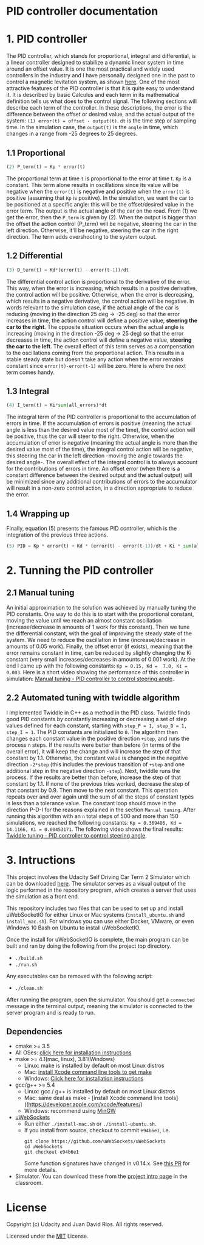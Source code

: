# PID controller documentation

# 1. PID controller

The PID controller, which stands for proportional, integral and differential, is a linear controller designed to stabilize a dynamic linear system in time around an offset value. It is one the most practical and widely used controllers in the industry and I have personally designed one in the past to control a magnetic levitation system, as shown [here](https://juandarr.github.io/projects/maglev). One of the most attractive features of the PID controller is that it is quite easy to understand it. It is described by basic Calculus and each term in its mathematical definition tells us what does to the control signal. The following sections will describe each term of the controller. In these descriptions, the error is the difference between the offset or desired value, and the actual output of the system: `(1) error(t) = offset - output(t)`. `dt` is the time step or sampling time. In the simulation case, the `output(t)` is the `angle` in time, which changes in a range from -25 degrees to 25 degrees.

## 1.1 Proportional

```Python
(2) P_term(t) = Kp * error(t)
```
The proportional term at time `t` is proportional to the error at time t. `Kp` is a constant. This term alone results in oscillations since its value will be negative when the `error(t)` is negative and positive when the `error(t)` is positive (assuming that `Kp` is positive). In the simulation, we want the car to be positioned at a specific angle: this will be the offset/desired value in the error term. The output is the actual angle of the car on the road. From (1) we get the error, then the `P_term` is given by (2). When the output is bigger than the offset the action control (P_term) will be negative, steering the car in the left direction. Otherwise, it'll be negative, steering the car in the right direction. The term adds overshooting to the system output.

## 1.2 Differential

```Python
(3) D_term(t) = Kd*(error(t) - error(t-1))/dt
```
The differential control action is proportional to the derivative of the error. This way, when the error is increasing, which results in a positive derivative, the control action will be positive. Otherwise, when the error is decreasing, which results in a negative derivative, the control action will be negative. In words relevant to the simulation case, if the actual angle of the car is reducing (moving in the direction 25 deg -> -25 deg) so that the error increases in time, the action control will define a positive value, **steering the car to the right**. The opposite situation occurs when the actual angle is increasing (moving in the direction -25 deg -> 25 deg) so that the error decreases in time, the action control will define a negative value, **steering the car to the left**. The overall effect of this term serves as a compensation to the oscillations coming from the proportional action. This results in a stable steady state but doesn't take any action when the error remains constant since `error(t)-error(t-1)` will be zero. Here is where the next term comes handy. 

## 1.3 Integral

```Python
(4) I_term(t) = Ki*sum(all_errors)*dt
 ```
The integral term of the PID controller is proportional to the accumulation of errors in time. If the accumulation of errors is positive (meaning the actual angle is less than the desired value most of the time), the control action will be positive, thus the car will steer to the right. Otherwise, when the accumulation of error is negative (meaning the actual angle is more than the desired value most of the time), the integral control action will be negative, this steering the car in the left direction -moving the angle towards the desired angle-. The overall effect of the integral control is to always account for the contributions of errors in time. An offset error (when there is a constant difference between the desired output and the actual output) will be minimized since any additional contributions of errors to the accumulator will result in a non-zero control action, in a direction appropriate to reduce the error.

## 1.4 Wrapping up

Finally, equation (5) presents the famous PID controller, which is the integration of the previous three actions. 

```Python
(5) PID = Kp * error(t) + Kd * (error(t) - error(t-1))/dt + Ki * sum(all_errors)*dt
```

# 2. Tunning the PID controller

## 2.1 Manual tuning
An initial approximation to the solution was achieved by manually tuning the PID constants. One way to do this is to start with the proportional constant, moving the value until we reach an almost constant oscillation (increase/decrease in amounts of 1 work for this constant). Then we tune the differential constant, with the goal of improving the steady state of the system. We need to reduce the oscillation in time (increase/decrease in amounts of 0.05 work). Finally, the offset error (if exists), meaning that the error remains constant in time, can be reduced by slightly changing the Ki constant (very small increases/decreases in amounts of 0.001 work). At the end I came up with the following constants: `Kp = 0.15, Kd =  7.0, Ki = 0.003`. Here is a short video showing the performance of this controller in simulation: [Manual tuning - PID controller to control steering angle]().

## 2.2 Automated tuning with twiddle algorithm

I implemented Twiddle in C++ as a method in the PID class. Twiddle finds good PID constants by constantly increasing or decreasing a set of step values defined for each constant, starting with `step_P = 1, step_D = 1, step_I = 1`. The PID constants are initialized to `0`. The algorithm then changes each constant value in the positive direction `+step`, and runs the process `n` steps. If the results were better than before (in terms of the overall error), it will keep the change and will increase the step of that constant by 1.1. Otherwise, the constant value is changed in the negative direction `-2*step` (this includes the previous transition of `+step` and one additional step in the negative direction `-step`). Next, twiddle runs the process. If the results are better than before, increase the step of that constant by 1.1. If none of the previous tries worked, decrease the step of that constant by 0.9. Then move to the next constant. This operation repeats over and over again until the sum of all the steps of constant types is less than a tolerance value. The constant loop should move in the direction P-D-I for the reasons explained in the section `Manual tuning`.
After running this algorithm with an `n` total steps of 500 and more than 150 simulations, we reached the following constants: `Kp = 0.369406, Kd =  14.1166, Ki = 0.00453171`. 
The following video shows the final results: [Twiddle tuning - PID controller to control steering angle]().

# 3. Intructions 

This project involves the Udacity Self Driving Car  Term 2 Simulator which can be downloaded [here](https://github.com/udacity/self-driving-car-sim/releases/tag/v1.45). The simulator serves as a visual output of the logic performed in the repository program, which creates a server that uses the simulation as a front end. 

This repository includes two files that can be used to set up and install uWebSocketIO for either Linux or Mac systems (`install_ubuntu.sh` and `install_mac.sh`). For windows you can use either Docker, VMware, or even Windows 10 Bash on Ubuntu to install uWebSocketIO.

Once the install for uWebSocketIO is complete, the main program can be built and ran by doing the following from the project top directory.

- `./build.sh`
- `./run.sh`
 
 Any executables can be removed with the following script:

 - `./clean.sh`

After running the program, open the siumulator. You should get a `connected` message in the terminal output, meaning the simulator is connected to the server program and is ready to run. 

## Dependencies

* cmake >= 3.5
 * All OSes: [click here for installation instructions](https://cmake.org/install/)
* make >= 4.1(mac, linux), 3.81(Windows)
  * Linux: make is installed by default on most Linux distros
  * Mac: [install Xcode command line tools to get make](https://developer.apple.com/xcode/features/)
  * Windows: [Click here for installation instructions](http://gnuwin32.sourceforge.net/packages/make.htm)
* gcc/g++ >= 5.4
  * Linux: gcc / g++ is installed by default on most Linux distros
  * Mac: same deal as make - [install Xcode command line tools]((https://developer.apple.com/xcode/features/)
  * Windows: recommend using [MinGW](http://www.mingw.org/)
* [uWebSockets](https://github.com/uWebSockets/uWebSockets)
  * Run either `./install-mac.sh` or `./install-ubuntu.sh`.
  * If you install from source, checkout to commit `e94b6e1`, i.e.
    ```
    git clone https://github.com/uWebSockets/uWebSockets 
    cd uWebSockets
    git checkout e94b6e1
    ```
    Some function signatures have changed in v0.14.x. See [this PR](https://github.com/udacity/CarND-MPC-Project/pull/3) for more details.
* Simulator. You can download these from the [project intro page](https://github.com/udacity/self-driving-car-sim/releases) in the classroom.

# License

Copyright (c) Udacity and Juan David Rios. All rights reserved.

Licensed under the [MIT](https://github.com/juandarr/PID-controller/blob/master/LICENSE) License.